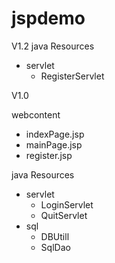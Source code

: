 # jspdemo
V1.2
 java Resources
- servlet
  - RegisterServlet


V1.0

webcontent
 - indexPage.jsp
 - mainPage.jsp
 - register.jsp
 
java Resources
- servlet
  - LoginServlet
  - QuitServlet
- sql
  - DBUtill
  - SqlDao
